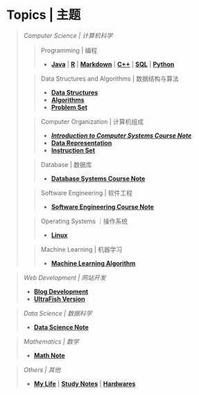 # Topics | 主题

> *Computer Science | 计算机科学*
> 
>>Programming | 编程
> >- [**Java**](/java.md) | [**R**](/r.md) | [**Markdown**](/markdown.md) | [**C++**](/cpp.md) | [**SQL**](/sql.md) | [**Python**](/python.md)
> 
> >Data Structures and Algorithms | 数据结构与算法
> > - [**Data Structures**](/data-structures.md)  
> > - [**Algorithms**](/algorithms.md)  
> > - [**Problem Set**](/problem-set.md)  
> 
> >Computer Organization | 计算机组成
> > - [***Introduction to Computer Systems Course Note***](https://ultrafish.cn/2022/04/30/introduction-to-computer-systems-course-note/)  
> > - [**Data Representation**](/data-representation.md)  
> > - [**Instruction Set**](/instruction-set.md)  
>
> >Database | 数据库
> > - [**Database Systems Course Note**](/database.md)
> 
> >Software Engineering | 软件工程
> > - [**Software Engineering Course Note**](/software-engineering.md)
>
> >Operating Systems ｜操作系统
> > - [**Linux**](/os.md)
> 
> >Machine Learning | 机器学习
> >- [**Machine Learning Algorithm**](/ml-algo.md)

> *Web Development | 网站开发*
> - [**Blog Development**](/blog-dev.md)  
> - [**UltraFish Version**](/ultrafish-ver.md)

> *Data Science | 数据科学*
>- [**Data Science Note**](/ds-note.md)

> *Mathematics | 数学*
>- [**Math Note**](/math-note.md)

> *Others | 其他*
>- [**My Life**](/life.md) | [**Study Notes**](/study-note.md) | [**Hardwares**](/hardware.md)